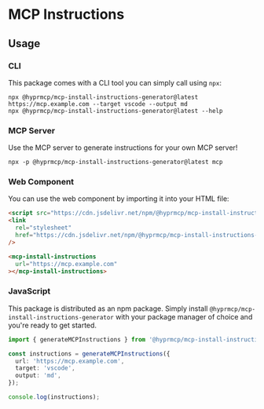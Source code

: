 # MCP Instructions

## Usage

### CLI

This package comes with a CLI tool you can simply call using `npx`:

```shell
npx @hyprmcp/mcp-install-instructions-generator@latest https://mcp.example.com --target vscode --output md
npx @hyprmcp/mcp-install-instructions-generator@latest --help
```

### MCP Server

Use the MCP server to generate instructions for your own MCP server!

```shell
npx -p @hyprmcp/mcp-install-instructions-generator@latest mcp
```

### Web Component

You can use the web component by importing it into your HTML file:

<!-- x-release-please-start-version -->

```html
<script src="https://cdn.jsdelivr.net/npm/@hyprmcp/mcp-install-instructions-generator@0.0.0/dist/component/index.js"></script>
<link
  rel="stylesheet"
  href="https://cdn.jsdelivr.net/npm/@hyprmcp/mcp-install-instructions-generator@0.0.0/dist/component/index.css"
/>

<mcp-install-instructions
  url="https://mcp.example.com"
></mcp-install-instructions>
```

<!-- x-release-please-end -->

### JavaScript

This package is distributed as an npm package.
Simply install `@hyprmcp/mcp-install-instructions-generator` with your package manager of choice and you're ready to get started.

```ts
import { generateMCPInstructions } from '@hyprmcp/mcp-install-instructions';

const instructions = generateMCPInstructions({
  url: 'https://mcp.example.com',
  target: 'vscode',
  output: 'md',
});

console.log(instructions);
```
